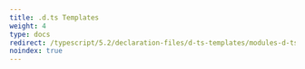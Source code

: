 ```yaml
---
title: .d.ts Templates
weight: 4
type: docs
redirect: /typescript/5.2/declaration-files/d-ts-templates/modules-d-ts
noindex: true
---
```

